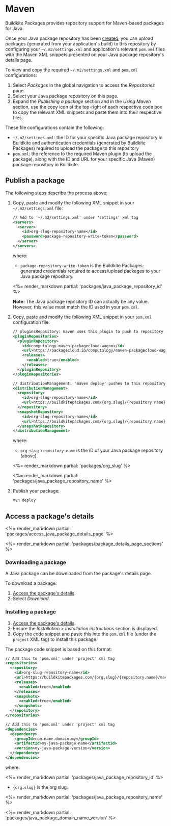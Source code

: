 # Maven

Buildkite Packages provides repository support for Maven-based packages for Java.

Once your Java package repository has been [created](/docs/packages/manage-repositories#create-a-repository), you can upload packages (generated from your application's build) to this repository by configuring your `~/.m2/settings.xml` and application's relevant `pom.xml` files with the Maven XML snippets presented on your Java package repository's details page.

To view and copy the required  `~/.m2/settings.xml` and `pom.xml` configurations:

1. Select _Packages_ in the global navigation to access the _Repositories_ page.
1. Select your Java package repository on this page.
1. Expand the _Publishing a package_ section and in the _Using Maven_ section, use the copy icon at the top-right of each respective code box to copy the relevant XML snippets and paste them into their respective files.

These file configurations contain the following:

- `~/.m2/settings.xml`: the ID for your specific Java package repository in Buildkite and authentication credentials (generated by Buildkite Packages) required to upload the package to this repository
- `pom.xml`: the reference to the required Maven plugin (to upload the package), along with the ID and URL for your specific Java (Maven) package repository in Buildkite.

## Publish a package

The following steps describe the process above:

1. Copy, paste and modify the following XML snippet in your `~/.m2/settings.xml` file:

    ```xml
    // Add to '~/.m2/settings.xml' under 'settings' xml tag
    <servers>
      <server>
        <id>org-slug-repository-name</id>
        <password>package-repository-write-token</password>
      </server>
    </servers>
    ```

    where:
    * `package-repository-write-token` is the Buildkite Packages-generated credentials required to access/upload packages to your Java package repository.

    <%= render_markdown partial: 'packages/java_package_repository_id' %>
    
    **Note:** The Java package repository ID can actually be any value. However, this value must match the ID used in your `pom.xml`.

1. Copy, paste and modify the following XML snippet in your `pom.xml` configuration file:

    ```xml
    // pluginsRepository: maven uses this plugin to push to repository
    <pluginRepositories>
      <pluginRepository>
        <id>computology-maven-packagecloud-wagon</id>
        <url>https://packagecloud.io/computology/maven-packagecloud-wagon/maven2</url>           
        <releases>
          <enabled>true</enabled>
        </releases>
      </pluginRepository>
    </pluginRepositories>

    // distributionManagement: 'maven deploy' pushes to this repository
    <distributionManagement>
      <repository>
        <id>org-slug-repository-name</id>
        <url>https://buildkitepackages.com/{org.slug}/{repository.name}</url>
      </repository>
      <snapshotRepository>
        <id>org-slug-repository-name</id>
        <url>https://buildkitepackages.com/{org.slug}/{repository.name}</url>
      </snapshotRepository>
    </distributionManagement>
    ```

    where:
    * `org-slug-repository-name` is the ID of your Java package repository (above).

    <%= render_markdown partial: 'packages/org_slug' %>

    <%= render_markdown partial: 'packages/java_package_repository_name' %>

1. Publish your package:

    ```bash
    mvn deploy
    ```

## Access a package's details

<%= render_markdown partial: 'packages/access_java_package_details_page' %>

<%= render_markdown partial: 'packages/package_details_page_sections' %>

### Downloading a package

A Java package can be downloaded from the package's details page.

To download a package:

1. [Access the package's details](#access-a-packages-details).
1. Select _Download_.

### Installing a package

1. [Access the package's details](#access-a-packages-details).
1. Ensure the _Installation_ > _Installation instructions_ section is displayed.
1. Copy the code snippet and paste this into the `pom.xml` file (under the `project` XML tag) to install this package.

The package code snippet is based on this format:

```xml
// Add this to 'pom.xml' under 'project' xml tag
<repositories>
  <repository>
    <id>org-slug-repository-name</id>
    <url>https://buildkitepackages.com/{org.slug}/{repository.name}/maven2/</url>
    <releases>
      <enabled>true</enabled>
    </releases>
    <snapshots>
      <enabled>true</enabled>
    </snapshots>
  </repository>
</repositories>

// Add this to 'pom.xml' under 'project' xml tag
<dependencies>
  <dependency>
    <groupId>com.name.domain.my</groupId>
    <artifactId>my-java-package-name</artifactId>
    <version>my-java-package-version</version>
  </dependency>
</dependencies>
```

where:

<%= render_markdown partial: 'packages/java_package_repository_id' %>

- `{org.slug}` is the org slug.

<%= render_markdown partial: 'packages/java_package_repository_name' %>

<%= render_markdown partial: 'packages/java_package_domain_name_version' %>
